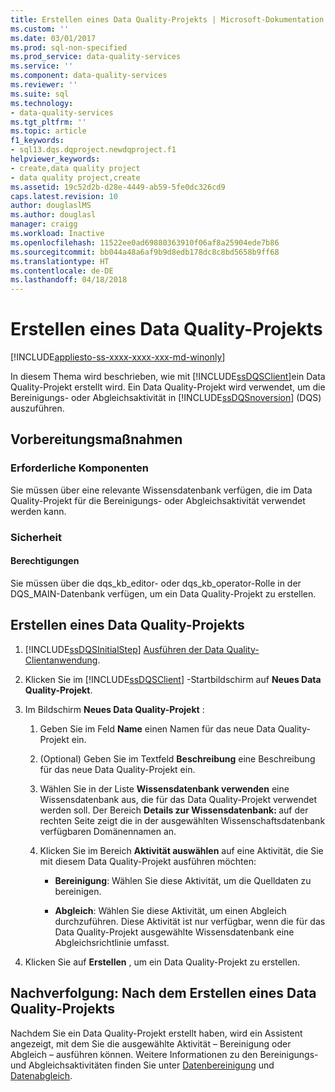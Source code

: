 ```yaml
---
title: Erstellen eines Data Quality-Projekts | Microsoft-Dokumentation
ms.custom: ''
ms.date: 03/01/2017
ms.prod: sql-non-specified
ms.prod_service: data-quality-services
ms.service: ''
ms.component: data-quality-services
ms.reviewer: ''
ms.suite: sql
ms.technology:
- data-quality-services
ms.tgt_pltfrm: ''
ms.topic: article
f1_keywords:
- sql13.dqs.dqproject.newdqproject.f1
helpviewer_keywords:
- create,data quality project
- data quality project,create
ms.assetid: 19c52d2b-d28e-4449-ab59-5fe0dc326cd9
caps.latest.revision: 10
author: douglaslMS
ms.author: douglasl
manager: craigg
ms.workload: Inactive
ms.openlocfilehash: 11522ee0ad69880363910f06af8a25904ede7b86
ms.sourcegitcommit: bb044a48a6af9b9d8edb178dc8c8bd5658b9ff68
ms.translationtype: HT
ms.contentlocale: de-DE
ms.lasthandoff: 04/18/2018
---
```

# <a name="create-a-data-quality-project"></a>Erstellen eines Data Quality-Projekts

[!INCLUDE[appliesto-ss-xxxx-xxxx-xxx-md-winonly](../includes/appliesto-ss-xxxx-xxxx-xxx-md-winonly.md)]

  In diesem Thema wird beschrieben, wie mit [!INCLUDE[ssDQSClient](../includes/ssdqsclient-md.md)]ein Data Quality-Projekt erstellt wird. Ein Data Quality-Projekt wird verwendet, um die Bereinigungs- oder Abgleichsaktivität in [!INCLUDE[ssDQSnoversion](../includes/ssdqsnoversion-md.md)] (DQS) auszuführen.  
  
##  <a name="BeforeYouBegin"></a> Vorbereitungsmaßnahmen  
  
###  <a name="Prerequisites"></a> Erforderliche Komponenten  
 Sie müssen über eine relevante Wissensdatenbank verfügen, die im Data Quality-Projekt für die Bereinigungs- oder Abgleichsaktivität verwendet werden kann.  
  
###  <a name="Security"></a> Sicherheit  
  
####  <a name="Permissions"></a> Berechtigungen  
 Sie müssen über die dqs_kb_editor- oder dqs_kb_operator-Rolle in der DQS_MAIN-Datenbank verfügen, um ein Data Quality-Projekt zu erstellen.  
  
##  <a name="Create"></a> Erstellen eines Data Quality-Projekts  
  
1.  [!INCLUDE[ssDQSInitialStep](../includes/ssdqsinitialstep-md.md)] [Ausführen der Data Quality-Clientanwendung](../data-quality-services/run-the-data-quality-client-application.md).  
  
2.  Klicken Sie im [!INCLUDE[ssDQSClient](../includes/ssdqsclient-md.md)] -Startbildschirm auf **Neues Data Quality-Projekt**.  
  
3.  Im Bildschirm **Neues Data Quality-Projekt** :  
  
    1.  Geben Sie im Feld **Name** einen Namen für das neue Data Quality-Projekt ein.  
  
    2.  (Optional) Geben Sie im Textfeld **Beschreibung** eine Beschreibung für das neue Data Quality-Projekt ein.  
  
    3.  Wählen Sie in der Liste **Wissensdatenbank verwenden** eine Wissensdatenbank aus, die für das Data Quality-Projekt verwendet werden soll. Der Bereich **Details zur Wissensdatenbank: <Name der Wissensdatenbank>** auf der rechten Seite zeigt die in der ausgewählten Wissenschaftsdatenbank verfügbaren Domänennamen an.  
  
    4.  Klicken Sie im Bereich **Aktivität auswählen** auf eine Aktivität, die Sie mit diesem Data Quality-Projekt ausführen möchten:  
  
        -   **Bereinigung**: Wählen Sie diese Aktivität, um die Quelldaten zu bereinigen.  
  
        -   **Abgleich**: Wählen Sie diese Aktivität, um einen Abgleich durchzuführen. Diese Aktivität ist nur verfügbar, wenn die für das Data Quality-Projekt ausgewählte Wissensdatenbank eine Abgleichsrichtlinie umfasst.  
  
4.  Klicken Sie auf **Erstellen** , um ein Data Quality-Projekt zu erstellen.  
  
##  <a name="FollowUp"></a> Nachverfolgung: Nach dem Erstellen eines Data Quality-Projekts  
 Nachdem Sie ein Data Quality-Projekt erstellt haben, wird ein Assistent angezeigt, mit dem Sie die ausgewählte Aktivität – Bereinigung oder Abgleich – ausführen können. Weitere Informationen zu den Bereinigungs- und Abgleichsaktivitäten finden Sie unter [Datenbereinigung](../data-quality-services/data-cleansing.md) und [Datenabgleich](../data-quality-services/data-matching.md).  
  
  
